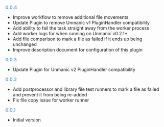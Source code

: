 
**<span style="color:#56adda">0.0.4</span>**
- Improve workflow to remove additional file movements
- Update Plugin to remove Unmanic v1 PluginHandler compatibility
- Add ability to fail the task straight away from the worker process
- Add worker logs for when running on Unmanic v0.2.1+
- Add file comparison to mark a file as failed if it ends up being unchanged
- Improve description document for configuration of this plugin

**<span style="color:#56adda">0.0.3</span>**
- Update Plugin for Unmanic v2 PluginHandler compatibility

**<span style="color:#56adda">0.0.2</span>**
- Add postprocessor and library file test runners to mark a file as failed and prevent it from being re-added
- Fix file copy issue for worker runner

**<span style="color:#56adda">0.0.1</span>**
- Initial version

